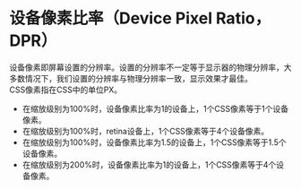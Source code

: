 # 设备像素比率（Device Pixel Ratio，DPR）
设备像素即屏幕设置的分辨率。设置的分辨率不一定等于显示器的物理分辨率，大多数情况下，我们设置的分辨率与物理分辨率一致，显示效果才最佳。    
CSS像素指在CSS中的单位PX。
* 在缩放级别为100%时，设备像素比率为1的设备上，1个CSS像素等于1个设备像素。
* 在缩放级别为100%时，retina设备上，1个CSS像素等于4个设备像素。
* 在缩放级别为100%时，设备像素比率为1.5的设备上，1个CSS像素等于1.5个设备像素。
* 在缩放级别为200%时，设备像素比率为1的设备上，1个CSS像素等于4个设备像素。

